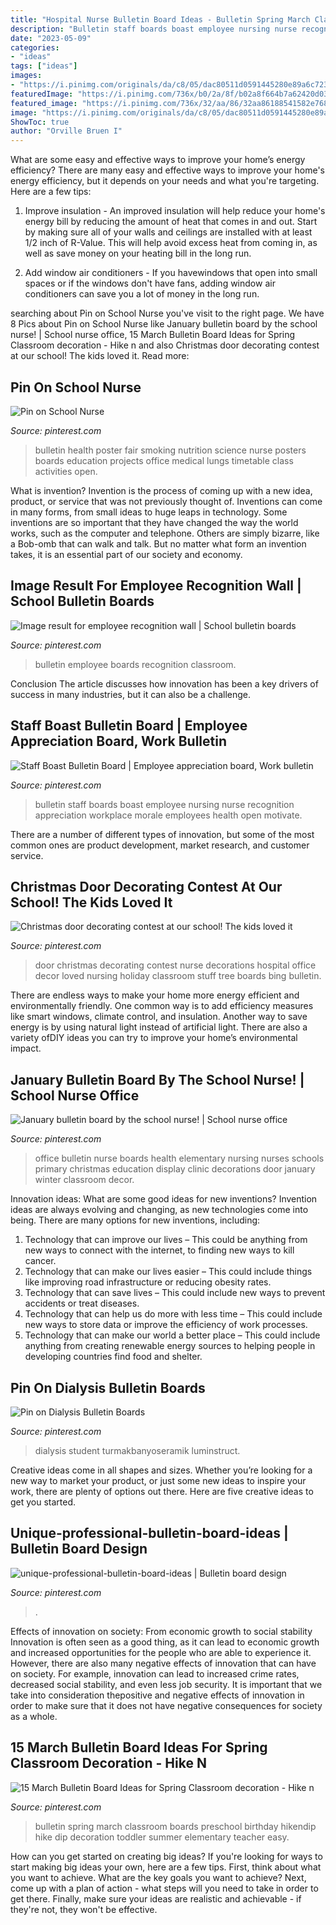 ```yaml
---
title: "Hospital Nurse Bulletin Board Ideas - Bulletin Spring March Classroom Boards Preschool Birthday Hikendip Hike Dip Decoration Toddler Summer Elementary Teacher Easy"
description: "Bulletin staff boards boast employee nursing nurse recognition appreciation workplace morale employees health open motivate"
date: "2023-05-09"
categories:
- "ideas"
tags: ["ideas"]
images:
- "https://i.pinimg.com/originals/da/c8/05/dac80511d0591445280e89a6c72332e6.jpg"
featuredImage: "https://i.pinimg.com/736x/b0/2a/8f/b02a8f664b7a62420d0365ee04ae1837.jpg"
featured_image: "https://i.pinimg.com/736x/32/aa/86/32aa86188541582e7687e46947858f54--christmas-door-decorating-contest-nurse-stuff.jpg"
image: "https://i.pinimg.com/originals/da/c8/05/dac80511d0591445280e89a6c72332e6.jpg"
ShowToc: true
author: "Orville Bruen I"
---
```



What are some easy and effective ways to improve your home’s energy efficiency?
There are many easy and effective ways to improve your home's energy efficiency, but it depends on your needs and what you're targeting. Here are a few tips:
1. Improve insulation - An improved insulation will help reduce your home's energy bill by reducing the amount of heat that comes in and out. Start by making sure all of your walls and ceilings are installed with at least 1/2 inch of R-Value. This will help avoid excess heat from coming in, as well as save money on your heating bill in the long run.

2. Add window air conditioners - If you havewindows that open into small spaces or if the windows don't have fans, adding window air conditioners can save you a lot of money in the long run.

	

		
searching about Pin on School Nurse you've visit to the right page. We have 8 Pics about Pin on School Nurse like January bulletin board by the school nurse! | School nurse office, 15 March Bulletin Board Ideas for Spring Classroom decoration - Hike n and also Christmas door decorating contest at our school! The kids loved it. Read more:
		
    
## Pin On School Nurse

<img loading=lazy src="https://i.pinimg.com/originals/da/c8/05/dac80511d0591445280e89a6c72332e6.jpg" onerror="this.onerror=null;this.src='https://tse1.mm.bing.net/th?id=OIP.BL5U6Tvp5QzUSVMAShADgwHaJ4&amp;pid=15.1';" alt="Pin on School Nurse">

_Source: pinterest.com_

>bulletin health poster fair smoking nutrition science nurse posters boards education projects office medical lungs timetable class activities open. 

	

What is invention?
Invention is the process of coming up with a new idea, product, or service that was not previously thought of. Inventions can come in many forms, from small ideas to huge leaps in technology. Some inventions are so important that they have changed the way the world works, such as the computer and telephone. Others are simply bizarre, like a Bob-omb that can walk and talk. But no matter what form an invention takes, it is an essential part of our society and economy.

    
## Image Result For Employee Recognition Wall | School Bulletin Boards

<img loading=lazy src="https://i.pinimg.com/736x/8a/8e/be/8a8ebe741159642b7eb8318b1d77886a.jpg" onerror="this.onerror=null;this.src='https://tse4.mm.bing.net/th?id=OIP.VR9j7mtdlkaln2QXAS0HgAHaJ3&amp;pid=15.1';" alt="Image result for employee recognition wall | School bulletin boards">

_Source: pinterest.com_

>bulletin employee boards recognition classroom. 

	

Conclusion
The article discusses how innovation has been a key drivers of success in many industries, but it can also be a challenge.

    
## Staff Boast Bulletin Board | Employee Appreciation Board, Work Bulletin

<img loading=lazy src="https://i.pinimg.com/736x/9b/9b/e9/9b9be9e80729f3ccd987675fecbc0fb7.jpg" onerror="this.onerror=null;this.src='https://tse3.mm.bing.net/th?id=OIP.HSDGx8IJGAiRBIzLqwT7FgHaJ3&amp;pid=15.1';" alt="Staff Boast Bulletin Board | Employee appreciation board, Work bulletin">

_Source: pinterest.com_

>bulletin staff boards boast employee nursing nurse recognition appreciation workplace morale employees health open motivate. 

	

There are a number of different types of innovation, but some of the most common ones are product development, market research, and customer service.

    
## Christmas Door Decorating Contest At Our School! The Kids Loved It

<img loading=lazy src="https://i.pinimg.com/736x/32/aa/86/32aa86188541582e7687e46947858f54--christmas-door-decorating-contest-nurse-stuff.jpg" onerror="this.onerror=null;this.src='https://tse3.mm.bing.net/th?id=OIP.k-NoGuqCmjFsdvYkRPUumQHaJ3&amp;pid=15.1';" alt="Christmas door decorating contest at our school! The kids loved it">

_Source: pinterest.com_

>door christmas decorating contest nurse decorations hospital office decor loved nursing holiday classroom stuff tree boards bing bulletin. 

	

There are endless ways to make your home more energy efficient and environmentally friendly. One common way is to add efficiency measures like smart windows, climate control, and insulation. Another way to save energy is by using natural light instead of artificial light. There are also a variety ofDIY ideas you can try to improve your home’s environmental impact.

    
## January Bulletin Board By The School Nurse! | School Nurse Office

<img loading=lazy src="https://i.pinimg.com/originals/9f/ca/16/9fca160fac84447b554a8cb6f398dbe8.jpg" onerror="this.onerror=null;this.src='https://tse2.mm.bing.net/th?id=OIP.8PfO0ZhCfGlqVdcFUc4jIgHaFj&amp;pid=15.1';" alt="January bulletin board by the school nurse! | School nurse office">

_Source: pinterest.com_

>office bulletin nurse boards health elementary nursing nurses schools primary christmas education display clinic decorations door january winter classroom decor. 

	

Innovation ideas: What are some good ideas for new inventions?
Invention ideas are always evolving and changing, as new technologies come into being. There are many options for new inventions, including: 
1) Technology that can improve our lives – This could be anything from new ways to connect with the internet, to finding new ways to kill cancer. 
2) Technology that can make our lives easier – This could include things like improving road infrastructure or reducing obesity rates. 
3) Technology that can save lives – This could include new ways to prevent accidents or treat diseases. 
4) Technology that can help us do more with less time – This could include new ways to store data or improve the efficiency of work processes. 
5) Technology that can make our world a better place – This could include anything from creating renewable energy sources to helping people in developing countries find food and shelter.

    
## Pin On Dialysis Bulletin Boards

<img loading=lazy src="https://i.pinimg.com/736x/e9/dd/5e/e9dd5ef3d386bd76168103e381ad2f26.jpg" onerror="this.onerror=null;this.src='https://tse4.mm.bing.net/th?id=OIP.y0-da3J5M6uSYESydO3B5QHaJ3&amp;pid=15.1';" alt="Pin on Dialysis Bulletin Boards">

_Source: pinterest.com_

>dialysis student turmakbanyoseramik luminstruct. 

	

Creative ideas come in all shapes and sizes. Whether you’re looking for a new way to market your product, or just some new ideas to inspire your work, there are plenty of options out there. Here are five creative ideas to get you started.

    
## Unique-professional-bulletin-board-ideas | Bulletin Board Design

<img loading=lazy src="https://i.pinimg.com/736x/b0/2a/8f/b02a8f664b7a62420d0365ee04ae1837.jpg" onerror="this.onerror=null;this.src='https://tse2.mm.bing.net/th?id=OIP.e6WOrRtxAcCV7zE3wiqk0AHaFm&amp;pid=15.1';" alt="unique-professional-bulletin-board-ideas | Bulletin board design">

_Source: pinterest.com_

>. 

	

Effects of innovation on society: From economic growth to social stability
Innovation is often seen as a good thing, as it can lead to economic growth and increased opportunities for the people who are able to experience it. However, there are also many negative effects of innovation that can have on society. For example, innovation can lead to increased crime rates, decreased social stability, and even less job security. It is important that we take into consideration thepositive and negative effects of innovation in order to make sure that it does not have negative consequences for society as a whole.

    
## 15 March Bulletin Board Ideas For Spring Classroom Decoration - Hike N

<img loading=lazy src="https://i.pinimg.com/originals/d9/78/cd/d978cd68acb1798da8db78c44ca1e3b0.jpg" onerror="this.onerror=null;this.src='https://tse4.mm.bing.net/th?id=OIP.5tsah-rNWS3PFxK2YERvygHaFj&amp;pid=15.1';" alt="15 March Bulletin Board Ideas for Spring Classroom decoration - Hike n">

_Source: pinterest.com_

>bulletin spring march classroom boards preschool birthday hikendip hike dip decoration toddler summer elementary teacher easy. 

	

How can you get started on creating big ideas?
If you're looking for ways to start making big ideas your own, here are a few tips. First, think about what you want to achieve. What are the key goals you want to achieve? Next, come up with a plan of action - what steps will you need to take in order to get there. Finally, make sure your ideas are realistic and achievable - if they're not, they won't be effective.

